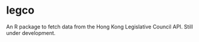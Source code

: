# legco
An R package to fetch data from the Hong Kong Legislative Council API. Still under development.
